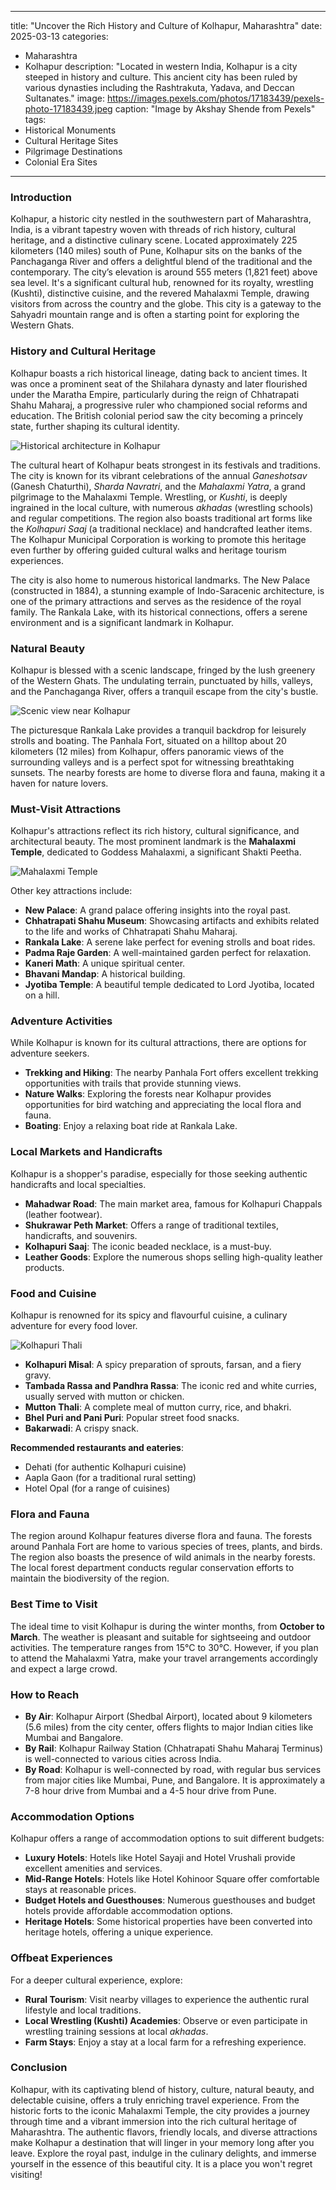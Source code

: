 
---
title: "Uncover the Rich History and Culture of Kolhapur, Maharashtra"
date: 2025-03-13
categories:
  - Maharashtra
  - Kolhapur
description: "Located in western India, Kolhapur is a city steeped in history and culture. This ancient city has been ruled by various dynasties including the Rashtrakuta, Yadava, and Deccan Sultanates."
image: https://images.pexels.com/photos/17183439/pexels-photo-17183439.jpeg
caption: "Image by Akshay Shende from Pexels"
tags: 
  - Historical Monuments
  - Cultural Heritage Sites
  - Pilgrimage Destinations
  - Colonial Era Sites
---


### **Introduction**

Kolhapur, a historic city nestled in the southwestern part of Maharashtra, India, is a vibrant tapestry woven with threads of rich history, cultural heritage, and a distinctive culinary scene. Located approximately 225 kilometers (140 miles) south of Pune, Kolhapur sits on the banks of the Panchaganga River and offers a delightful blend of the traditional and the contemporary. The city’s elevation is around 555 meters (1,821 feet) above sea level. It's a significant cultural hub, renowned for its royalty, wrestling (Kushti), distinctive cuisine, and the revered Mahalaxmi Temple, drawing visitors from across the country and the globe. This city is a gateway to the Sahyadri mountain range and is often a starting point for exploring the Western Ghats.

### **History and Cultural Heritage**

Kolhapur boasts a rich historical lineage, dating back to ancient times. It was once a prominent seat of the Shilahara dynasty and later flourished under the Maratha Empire, particularly during the reign of Chhatrapati Shahu Maharaj, a progressive ruler who championed social reforms and education. The British colonial period saw the city becoming a princely state, further shaping its cultural identity.

<img src="placeholder_image_kolhapur_history.jpg" alt="Historical architecture in Kolhapur" >

The cultural heart of Kolhapur beats strongest in its festivals and traditions. The city is known for its vibrant celebrations of the annual *Ganeshotsav* (Ganesh Chaturthi), *Sharda Navratri*, and the *Mahalaxmi Yatra*, a grand pilgrimage to the Mahalaxmi Temple. Wrestling, or *Kushti*, is deeply ingrained in the local culture, with numerous *akhadas* (wrestling schools) and regular competitions. The region also boasts traditional art forms like the *Kolhapuri Saaj* (a traditional necklace) and handcrafted leather items. The Kolhapur Municipal Corporation is working to promote this heritage even further by offering guided cultural walks and heritage tourism experiences.

The city is also home to numerous historical landmarks. The New Palace (constructed in 1884), a stunning example of Indo-Saracenic architecture, is one of the primary attractions and serves as the residence of the royal family. The Rankala Lake, with its historical connections, offers a serene environment and is a significant landmark in Kolhapur.

###  **Natural Beauty**

Kolhapur is blessed with a scenic landscape, fringed by the lush greenery of the Western Ghats. The undulating terrain, punctuated by hills, valleys, and the Panchaganga River, offers a tranquil escape from the city's bustle.

<img src="placeholder_image_kolhapur_nature.jpg" alt="Scenic view near Kolhapur" >

The picturesque Rankala Lake provides a tranquil backdrop for leisurely strolls and boating. The Panhala Fort, situated on a hilltop about 20 kilometers (12 miles) from Kolhapur, offers panoramic views of the surrounding valleys and is a perfect spot for witnessing breathtaking sunsets. The nearby forests are home to diverse flora and fauna, making it a haven for nature lovers.

### **Must-Visit Attractions**

Kolhapur's attractions reflect its rich history, cultural significance, and architectural beauty. The most prominent landmark is the **Mahalaxmi Temple**, dedicated to Goddess Mahalaxmi, a significant Shakti Peetha.

<img src="placeholder_image_mahalaxmi_temple.jpg" alt="Mahalaxmi Temple" >

Other key attractions include:

*   **New Palace**: A grand palace offering insights into the royal past.
*   **Chhatrapati Shahu Museum**: Showcasing artifacts and exhibits related to the life and works of Chhatrapati Shahu Maharaj.
*   **Rankala Lake**: A serene lake perfect for evening strolls and boat rides.
*   **Padma Raje Garden**: A well-maintained garden perfect for relaxation.
*   **Kaneri Math**: A unique spiritual center.
*   **Bhavani Mandap**: A historical building.
*   **Jyotiba Temple**: A beautiful temple dedicated to Lord Jyotiba, located on a hill.

### **Adventure Activities**

While Kolhapur is known for its cultural attractions, there are options for adventure seekers.

*   **Trekking and Hiking**: The nearby Panhala Fort offers excellent trekking opportunities with trails that provide stunning views.
*   **Nature Walks**: Exploring the forests near Kolhapur provides opportunities for bird watching and appreciating the local flora and fauna.
*   **Boating**: Enjoy a relaxing boat ride at Rankala Lake.

### **Local Markets and Handicrafts**

Kolhapur is a shopper's paradise, especially for those seeking authentic handicrafts and local specialties.

*   **Mahadwar Road**: The main market area, famous for Kolhapuri Chappals (leather footwear).
*   **Shukrawar Peth Market**: Offers a range of traditional textiles, handicrafts, and souvenirs.
*   **Kolhapuri Saaj**: The iconic beaded necklace, is a must-buy.
*   **Leather Goods**: Explore the numerous shops selling high-quality leather products.

### **Food and Cuisine**

Kolhapur is renowned for its spicy and flavourful cuisine, a culinary adventure for every food lover.

<img src="placeholder_image_kolhapuri_cuisine.jpg" alt="Kolhapuri Thali" >

*   **Kolhapuri Misal**: A spicy preparation of sprouts, farsan, and a fiery gravy.
*   **Tambada Rassa and Pandhra Rassa**: The iconic red and white curries, usually served with mutton or chicken.
*   **Mutton Thali**: A complete meal of mutton curry, rice, and bhakri.
*   **Bhel Puri and Pani Puri**: Popular street food snacks.
*   **Bakarwadi**: A crispy snack.

**Recommended restaurants and eateries**:

*   Dehati (for authentic Kolhapuri cuisine)
*   Aapla Gaon (for a traditional rural setting)
*   Hotel Opal (for a range of cuisines)

### **Flora and Fauna**

The region around Kolhapur features diverse flora and fauna. The forests around Panhala Fort are home to various species of trees, plants, and birds. The region also boasts the presence of wild animals in the nearby forests. The local forest department conducts regular conservation efforts to maintain the biodiversity of the region.

### **Best Time to Visit**

The ideal time to visit Kolhapur is during the winter months, from **October to March**. The weather is pleasant and suitable for sightseeing and outdoor activities. The temperature ranges from 15°C to 30°C. However, if you plan to attend the Mahalaxmi Yatra, make your travel arrangements accordingly and expect a large crowd.

### **How to Reach**

*   **By Air**: Kolhapur Airport (Shedbal Airport), located about 9 kilometers (5.6 miles) from the city center, offers flights to major Indian cities like Mumbai and Bangalore.
*   **By Rail**: Kolhapur Railway Station (Chhatrapati Shahu Maharaj Terminus) is well-connected to various cities across India.
*   **By Road**: Kolhapur is well-connected by road, with regular bus services from major cities like Mumbai, Pune, and Bangalore. It is approximately a 7-8 hour drive from Mumbai and a 4-5 hour drive from Pune.

### **Accommodation Options**

Kolhapur offers a range of accommodation options to suit different budgets:

*   **Luxury Hotels**: Hotels like Hotel Sayaji and Hotel Vrushali provide excellent amenities and services.
*   **Mid-Range Hotels**: Hotels like Hotel Kohinoor Square offer comfortable stays at reasonable prices.
*   **Budget Hotels and Guesthouses**: Numerous guesthouses and budget hotels provide affordable accommodation options.
*   **Heritage Hotels**: Some historical properties have been converted into heritage hotels, offering a unique experience.

### **Offbeat Experiences**

For a deeper cultural experience, explore:

*   **Rural Tourism**: Visit nearby villages to experience the authentic rural lifestyle and local traditions.
*   **Local Wrestling (Kushti) Academies**: Observe or even participate in wrestling training sessions at local *akhadas*.
*   **Farm Stays**: Enjoy a stay at a local farm for a refreshing experience.

### **Conclusion**

Kolhapur, with its captivating blend of history, culture, natural beauty, and delectable cuisine, offers a truly enriching travel experience. From the historic forts to the iconic Mahalaxmi Temple, the city provides a journey through time and a vibrant immersion into the rich cultural heritage of Maharashtra. The authentic flavors, friendly locals, and diverse attractions make Kolhapur a destination that will linger in your memory long after you leave. Explore the royal past, indulge in the culinary delights, and immerse yourself in the essence of this beautiful city. It is a place you won't regret visiting!


